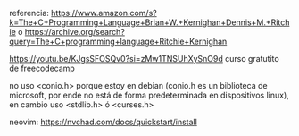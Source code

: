 referencia:
https://www.amazon.com/s?k=The+C+Programming+Language+Brian+W.+Kernighan+Dennis+M.+Ritchie
o https://archive.org/search?query=The+C+programming+language+Ritchie+Kernighan

https://youtu.be/KJgsSFOSQv0?si=zMw1TNSUhXySnO9d curso gratutito de freecodecamp

no uso <conio.h> porque estoy en debian (conio.h es un biblioteca de microsoft, por ende no está de forma predeterminada en dispositivos linux), en cambio uso <stdlib.h> ó <curses.h> 

neovim: https://nvchad.com/docs/quickstart/install
